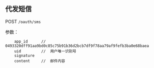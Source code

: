 ## 代发短信

POST `/oauth/sms`

参数：

```
    app_id      // 0493320dff91aa9bd0c85c75b91b36d2bcb7df9f78aa79af9fefb3ba0e68baea
    uid         //	用户唯一识别号
    signature
    content     //  邮件内容
```